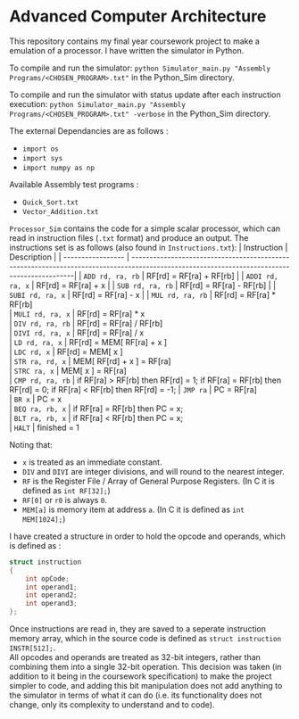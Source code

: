 # Advanced Computer Architecture
 
 This repository contains my final year coursework project to make a emulation of a processor. I have written the simulator in Python.

 To compile and run the simulator: `python Simulator_main.py "Assembly Programs/<CHOSEN_PROGRAM>.txt"` in the Python_Sim directory. 

 To compile and run the simulator with status update after each instruction execution: `python Simulator_main.py "Assembly Programs/<CHOSEN_PROGRAM>.txt" -verbose` in the Python_Sim directory.


 The external Dependancies are as follows :
  - `import os`
  - `import sys`
  - `import numpy as np`


 Available Assembly test programs :
  - `Quick_Sort.txt`
  - `Vector_Addition.txt`


 `Processor_Sim` contains the code for a simple scalar processor, which can read in instruction files (`.txt` format) and produce an output.
 The instructions set is as follows (also found in `Instructions.txt`):
 | Instruction       | Description                                                                                                                                 |
 | ----------------- | --------------------------------------------------------------------------------------------------------------------------------------------|
 | `ADD rd, ra, rb`  |  RF[rd] = RF[ra] + RF[rb]                                                                                                                   |
 | `ADDI rd, ra, x`  |  RF[rd] = RF[ra] + x                                                                                    |
 | `SUB rd, ra, rb`  |  RF[rd] = RF[ra] - RF[rb]                                                                                                                   |
 | `SUBI rd, ra, x`  |  RF[rd] = RF[ra] - x                                                                                    |
 | `MUL rd, ra, rb`  |  RF[rd] = RF[ra] * RF[rb]                                                                                            
 | `MULI rd, ra, x`  |  RF[rd] = RF[ra] * x                                                           
 | `DIV rd, ra, rb`  |  RF[rd] = RF[ra] / RF[rb]                                                      
 | `DIVI rd, ra, x`  |  RF[rd] = RF[ra] / x                                                            
 | `LD rd, ra, x`    |  RF[rd] = MEM[ RF[ra] + x ]                                                    
 | `LDC rd, x`       |  RF[rd] = MEM[ x ]                                                             
 | `STR ra, rd, x`   |  MEM[ RF[rd] + x ] = RF[ra]                                                    
 | `STRC ra, x`      |  MEM[ x ] = RF[ra]                                                             
 | `CMP rd, ra, rb`  |  if RF[ra] > RF[rb] then RF[rd] = 1; if RF[ra] = RF[rb] then RF[rd] = 0; if RF[ra] < RF[rb] then RF[rd] = -1;
 | `JMP ra`          |  PC = RF[ra]                                   
 | `BR x`            |  PC = x                                    
 | `BEQ ra, rb, x`   |  if RF[ra] = RF[rb] then PC = x;           
 | `BLT ra, rb, x`   |  if RF[ra] < RF[rb] then PC = x;           
 | `HALT`            |  finished = 1

Noting that:
 - `x` is treated as an immediate constant.
 - `DIV` and `DIVI` are integer divisions, and will round to the nearest integer.
 - `RF` is the Register File / Array of General Purpose Registers. (In C it is defined as `int RF[32];`)
 - `RF[0]` or `r0` is always `0`.
 - `MEM[a]` is memory item at address `a`. (In C it is defined as `int MEM[1024];`)



 I have created a structure in order to hold the opcode and operands, which is defined as :
 ``` c
 struct instruction
 {
     int opCode;
     int operand1;
     int operand2;
     int operand3;
 };
 ```
 Once instructions are read in, they are saved to a seperate instruction memory array, which in the source code is defined as `struct instruction INSTR[512];`.\
 All opcodes and operands are treated as 32-bit integers, rather than combining them into a single 32-bit operation. This decision was taken (in addition to it being in the coursework specification) to make the project simpler to code, and adding this bit manipulation does not add anything to the simulator in terms of what it can do (i.e. its functionality does not change, only its complexity to understand and to code). 

 